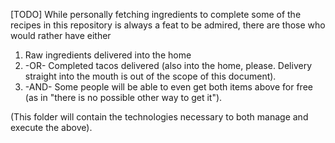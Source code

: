 [TODO] 
While personally fetching ingredients to complete some of the recipes in this repository is always a feat to be admired, there are those who would rather have either

1. Raw ingredients delivered into the home
2. -OR- Completed tacos delivered (also into the home, please. Delivery straight into the mouth is out of the scope of this document).
3. -AND- Some people will be able to even get both items above for free (as in "there is no possible other way to get it").

(This folder will contain the technologies necessary to both manage and execute the above).
